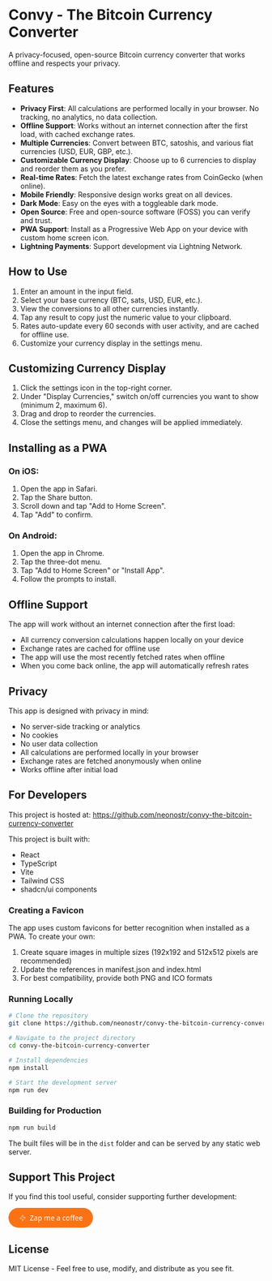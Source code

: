
# Convy - The Bitcoin Currency Converter

A privacy-focused, open-source Bitcoin currency converter that works offline and respects your privacy.

## Features

- **Privacy First**: All calculations are performed locally in your browser. No tracking, no analytics, no data collection.
- **Offline Support**: Works without an internet connection after the first load, with cached exchange rates.
- **Multiple Currencies**: Convert between BTC, satoshis, and various fiat currencies (USD, EUR, GBP, etc.).
- **Customizable Currency Display**: Choose up to 6 currencies to display and reorder them as you prefer.
- **Real-time Rates**: Fetch the latest exchange rates from CoinGecko (when online).
- **Mobile Friendly**: Responsive design works great on all devices.
- **Dark Mode**: Easy on the eyes with a toggleable dark mode.
- **Open Source**: Free and open-source software (FOSS) you can verify and trust.
- **PWA Support**: Install as a Progressive Web App on your device with custom home screen icon.
- **Lightning Payments**: Support development via Lightning Network.

## How to Use

1. Enter an amount in the input field.
2. Select your base currency (BTC, sats, USD, EUR, etc.).
3. View the conversions to all other currencies instantly.
4. Tap any result to copy just the numeric value to your clipboard.
5. Rates auto-update every 60 seconds with user activity, and are cached for offline use.
6. Customize your currency display in the settings menu.

## Customizing Currency Display

1. Click the settings icon in the top-right corner.
2. Under "Display Currencies," switch on/off currencies you want to show (minimum 2, maximum 6).
3. Drag and drop to reorder the currencies.
4. Close the settings menu, and changes will be applied immediately.

## Installing as a PWA

### On iOS:
1. Open the app in Safari.
2. Tap the Share button.
3. Scroll down and tap "Add to Home Screen".
4. Tap "Add" to confirm.

### On Android:
1. Open the app in Chrome.
2. Tap the three-dot menu.
3. Tap "Add to Home Screen" or "Install App".
4. Follow the prompts to install.

## Offline Support

The app will work without an internet connection after the first load:
- All currency conversion calculations happen locally on your device
- Exchange rates are cached for offline use
- The app will use the most recently fetched rates when offline
- When you come back online, the app will automatically refresh rates

## Privacy

This app is designed with privacy in mind:

- No server-side tracking or analytics
- No cookies
- No user data collection
- All calculations are performed locally in your browser
- Exchange rates are fetched anonymously when online
- Works offline after initial load

## For Developers

This project is hosted at: https://github.com/neonostr/convy-the-bitcoin-currency-converter

This project is built with:

- React
- TypeScript
- Vite
- Tailwind CSS
- shadcn/ui components

### Creating a Favicon

The app uses custom favicons for better recognition when installed as a PWA. To create your own:

1. Create square images in multiple sizes (192x192 and 512x512 pixels are recommended)
2. Update the references in manifest.json and index.html
3. For best compatibility, provide both PNG and ICO formats

### Running Locally

```sh
# Clone the repository
git clone https://github.com/neonostr/convy-the-bitcoin-currency-converter.git

# Navigate to the project directory
cd convy-the-bitcoin-currency-converter

# Install dependencies
npm install

# Start the development server
npm run dev
```

### Building for Production

```sh
npm run build
```

The built files will be in the `dist` folder and can be served by any static web server.

## Support This Project

If you find this tool useful, consider supporting further development:

<a href="https://zapmeacoffee.com/neo-nostrpurple-com" target="_blank" style="background-color:#f97316;color:white;padding:10px 20px;border-radius:9999px;text-decoration:none;font-family:system-ui,-apple-system,sans-serif;display:inline-flex;align-items:center;font-weight:500;"><svg style="width:16px;height:16px;margin-right:6px" viewBox="0 0 24 24" fill="none" stroke="currentColor" strokeWidth="2"><path d="M13 10V3L4 14h7v7l9-11h-7z" strokeLinecap="round" strokeLinejoin="round"/></svg>Zap me a coffee</a>

## License

MIT License - Feel free to use, modify, and distribute as you see fit.
